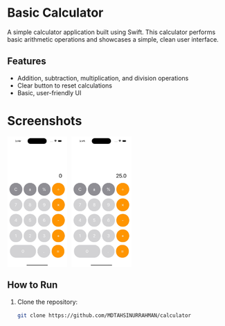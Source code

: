 # Basic Calculator

A simple calculator application built using Swift. This calculator performs basic arithmetic operations and showcases a simple, clean user interface.

## Features

- Addition, subtraction, multiplication, and division operations
- Clear button to reset calculations
- Basic, user-friendly UI

# Screenshots

<div style="display: flex; gap: 10px;">
    <img src="images/calc1.jpg" alt="Calculator UI 1" height="300">
    <img src="images/calc2.jpg" alt="Calculator UI 2" height="300">
</div>

## How to Run

1. Clone the repository:
   ```bash
   git clone https://github.com/MDTAHSINURRAHMAN/calculator
